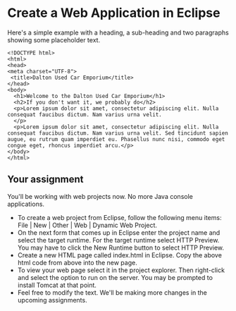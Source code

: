 # Create a Web Application in Eclipse

Here's a simple example with a heading, a sub-heading and two paragraphs showing some placeholder text.

```markup
<!DOCTYPE html>
<html>
<head>
<meta charset="UTF-8">
 <title>Dalton Used Car Emporium</title>
</head>
<body>
  <h1>Welcome to the Dalton Used Car Emporium</h1> 
  <h2>If you don't want it, we probably do</h2>
  <p>Lorem ipsum dolor sit amet, consectetur adipiscing elit. Nulla consequat faucibus dictum. Nam varius urna velit.
  </p>
  <p>Lorem ipsum dolor sit amet, consectetur adipiscing elit. Nulla consequat faucibus dictum. Nam varius urna velit. Sed tincidunt sapien augue, eu rutrum quam imperdiet eu. Phasellus nunc nisi, commodo eget congue eget, rhoncus imperdiet arcu.</p>
</body>
</html>
```

## Your assignment

You'll be working with web projects now. No more Java console applications.

* To create a web project from Eclipse, follow the following menu items: File \| New \| Other \| Web \| Dynamic Web Project.  
* On the next form that comes up in Eclipse enter the project name and select the target runtime. For the target runtime select HTTP Preview. You may have to click the New Runtime button to select HTTP Preview.
* Create a new HTML page called index.html in Eclipse. Copy the above html code from above into the new page.
* To view your web page select it in the project explorer. Then right-click and select the option to run on the server. You may be prompted to install Tomcat at that point.
* Feel free to modify the text. We'll be making more changes in the upcoming assignments.


